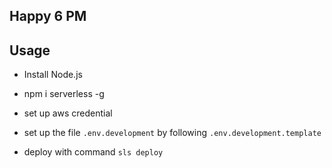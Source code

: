 ## Happy 6 PM

## Usage

- Install Node.js

- npm i serverless -g

- set up aws credential

- set up the file `.env.development` by following `.env.development.template`

- deploy with command `sls deploy`